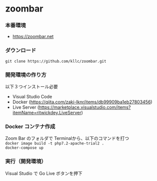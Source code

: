 # zoombar

### 本番環境
- https://zoombar.net

### ダウンロード
`git clone https://github.com/kllc/zoombar.git`

### 開発環境の作り方
以下３つインストール必要
- Visual Studio Code <br>
- Docker  (https://qiita.com/zaki-lknr/items/db99909ba1eb27803456)<br>
- Live Server (https://marketplace.visualstudio.com/items?itemName=ritwickdey.LiveServer)

### Docker コンテナ作成
Zoom Bar のフォルダで Terminalから、以下のコマンドを打つ<br>
`docker image build -t php7.2-apache-trial2 .` <br>
`docker-compose up`

### 実行（開発環境）
Visual Studio で Go Live ボタンを押下
